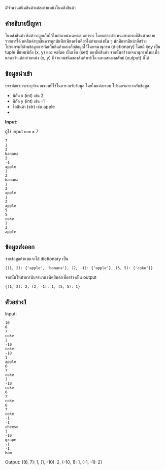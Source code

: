 #จำนวนชนิดสินค้าแต่ละตำแหน่งในคลังสินค้า

## คำอธิบายปัญหา

ในคลังสินค้า สินค้าจะถูกเก็บไว้ในตำแหน่งเฉพาะบนตาราง โดยแต่ละตำแหน่งสามารถมีสินค้าหลายรายการได้ แต่สินค้าทุกชิ้นควรถูกบันทึกเพียงครั้งเดียวในตำแหน่งนั้น ๆ นักศึกษามีหน้าที่สร้างโปรแกรมที่อ่านข้อมูลการจัดเก็บสินค้าและเก็บข้อมูลไว้ในพจนานุกรม (dictionary) โดยมี key เป็น tuple ที่แทนพิกัด (x, y) และ value เป็นเซ็ต (set) ของชื่อสินค้า จากนั้นสร้างพจนานุกรมใหม่เพื่อแสดงว่าแต่ละตำแหน่ง (x, y) มีจำนวนชนิดของสินค้าเท่าใด และแสดงผลลัพธ์ (output) ที่ได้

## ข้อมูลนำเข้า
บรรทัดแรกจะระบุจำนวนรอบที่ใช้ในการวนรับข้อมูล โดยในแต่ละรอบ โปรแกรมจะวนรับข้อมูล

* พิกัด x (int) เช่น 2
* พิกัด y (int) เช่น -1
* ชื่อสินค้า (str) เช่น apple
* 
**Input:**
  
ผู้ใช้ input `num` = 7
```
7
1
2
banana
2
-1
apple
1
2
banana
1
2
apple
1
2
apple
5
5
coke
1
2
apple
```
## ข้อมูลส่งออก
จากข้อมูลด้านบนจะได้ dictionary เป็น 
```
{(1, 2): {'apple', 'banana'}, (2, -1): {'apple'}, (5, 5): {'coke'}}
```
จากนั้นให้ทำการนับจำนวนชนิดสินค้าเพื่อสร้างเป็น output

```
{(1, 2): 2, (2, -1): 1, (5, 5): 1}
```

## ตัวอย่าง1
Input:
```
10
6
7
coke
1
-10
coke
-10
1
apple
6
7
coke
1
-10
coke
6
7
coke
6
7
coke
-1
-1
cheese
1
-10
grape
-1
-1
ham
```
Output:
{(6, 7): 1, (1, -10): 2, (-10, 1): 1, (-1, -1): 2}
